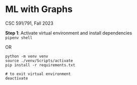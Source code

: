 # ML with Graphs

CSC 591/791, Fall 2023

**Step 1**: Activate virtual environment and install dependencies  
`pipenv shell`

OR 

```
python -m venv venv
source ./venv/Scripts/activate
pip install -r requirements.txt

# to exit virtual environment
deactivate
```

